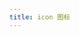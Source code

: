 ```yaml
---
title: icon 图标
---
```


<demo-box>
  <IconFontDemo />
  <template #code>

@[code{1-} vue{1-}](/src/components/Icon/demo/IconFontDemo.vue)

  </template>
</demo-box>

<script setup>
  import IconFontDemo from '@/components/Icon/demo/IconFontDemo.vue'
</script>
